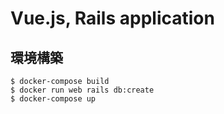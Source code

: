 # Vue.js, Rails application
## 環境構築
```
$ docker-compose build
$ docker run web rails db:create
$ docker-compose up
```
